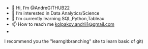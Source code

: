 - 👋 Hi, I’m @AndreGITHUB22
- 👀 I’m interested in Data Analytics/Science
- 🌱 I’m currently learning SQL,Python,Tableau
- 📫 How to reach me kolpakov.andrii1@gmail.com
- 
I recommend you the "learngitbranching" site to learn basic of git)
<!---
AndreGITHUB22/AndreGITHUB22 is a ✨ special ✨ repository because its `README.md` (this file) appears on your GitHub profile.
You can click the Preview link to take a look at your changes.
--->
